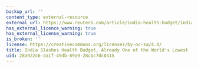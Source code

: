 ```yaml
---
backup_url: ''
content_type: external-resource
external_url: https://www.reuters.com/article/india-health-budget/india-slashes-health-budget-already-one-of-the-worlds-lowest-idUSL3N0U72W920141223
has_external_licence_warning: true
has_external_license_warning: true
is_broken: ''
license: https://creativecommons.org/licenses/by-nc-sa/4.0/
title: India Slashes Health Budget, Already One of the World's Lowest
uid: 28a922c6-aa1f-49db-89a9-28cbc7dc0315
---
```


